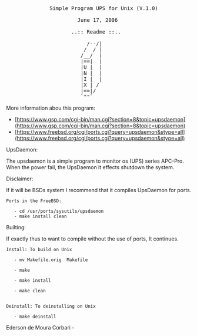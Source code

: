 <pre>
              Simple Program UPS for Unix (V.1.0) 

                       June 17, 2006

                     ..:: Readme ::..
                     
                          /--/|   
       	                 /  / |   
      	                /__/  |   
                        |==|  |   
      	                |U |  |   
      	                |N |  |   
      	                |I |  |   
                        |X | /    
                        |==|/     
      	                `""`
</pre>

More information abou this program:

 * [https://www.gsp.com/cgi-bin/man.cgi?section=8&topic=upsdaemon](https://www.gsp.com/cgi-bin/man.cgi?section=8&topic=upsdaemon)
 * [https://www.freebsd.org/cgi/ports.cgi?query=upsdaemon&stype=all](https://www.freebsd.org/cgi/ports.cgi?query=upsdaemon&stype=all)

UpsDaemon:

   The upsdaemon is a simple program to monitor os (UPS) series APC-Pro.
   When the power fail, the UpsDaemon it effects shutdown the system.

Disclaimer:

   If it will be BSDs system I recommend that it compiles UpsDaemon 
   for ports.

    Ports in the FreeBSD:

       - cd /usr/ports/sysutils/upsdaemon
       - make install clean 
    
Builting:

   If exactly thus to want to compile without the use of ports,
   It continues.     

    Install: To build on Unix

       - mv Makefile.orig  Makefile   
       
       - make

       - make install

       - make clean
 
    
    Deinstall: To deinstalling on Unix

       - make deinstall


Ederson de Moura Corbari - <ecorbari at protonmail.com>
